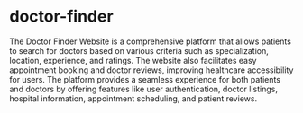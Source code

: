 # doctor-finder
 The Doctor Finder Website is a comprehensive platform that allows patients to search for doctors based on various criteria such as specialization, location, experience, and ratings. The website also facilitates easy appointment booking and doctor reviews, improving healthcare accessibility for users. The platform provides a seamless experience for both patients and doctors by offering features like user authentication, doctor listings, hospital information, appointment scheduling, and patient reviews.
